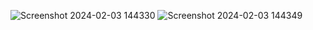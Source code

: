 
![Screenshot 2024-02-03 144330](https://github.com/reema2907/SIH_websiteApplication/assets/112660140/b635aeac-b82a-4633-943c-5afdf2e79a59)
![Screenshot 2024-02-03 144349](https://github.com/reema2907/SIH_websiteApplication/assets/112660140/b6aa1916-177c-4bf6-afe6-f8a8ee2ff112)

